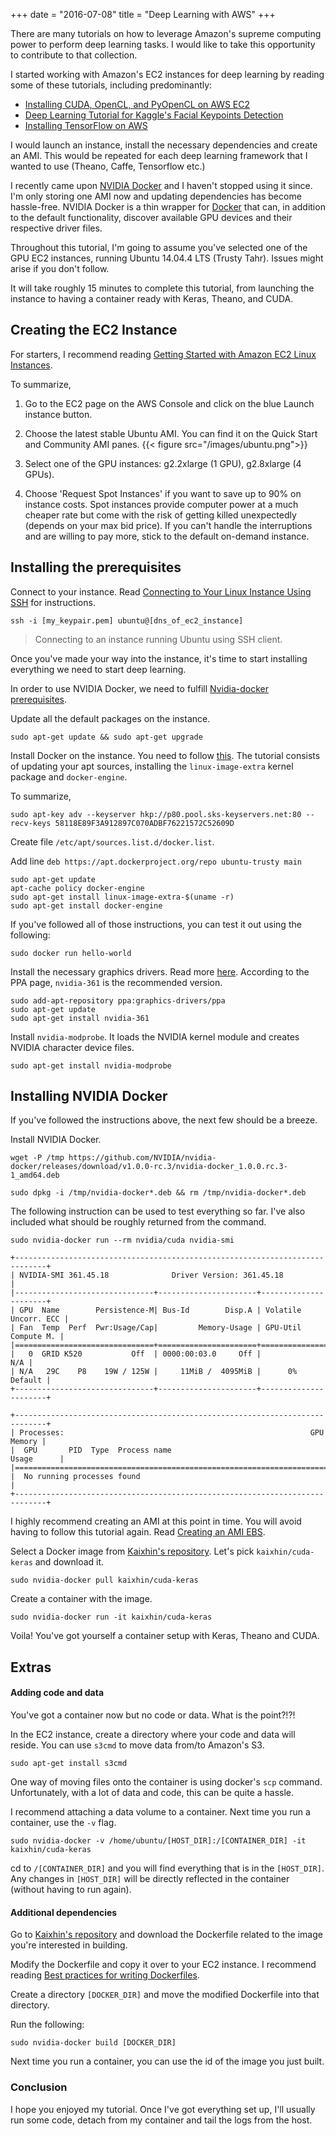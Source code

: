 +++
date = "2016-07-08"
title = "Deep Learning with AWS"
+++

There are many tutorials on how to leverage Amazon's supreme computing power to perform deep learning tasks. I would like to take this opportunity to contribute to that collection.

I started working with Amazon's EC2 instances for deep learning by reading some of these tutorials, including predominantly:

* [Installing CUDA, OpenCL, and PyOpenCL on AWS EC2](http://vasir.net/blog/opencl/installing-cuda-opencl-pyopencl-on-aws-ec2)
* [Deep Learning Tutorial for Kaggle's Facial Keypoints Detection](https://www.kaggle.com/c/facial-keypoints-detection/details/deep-learning-tutorial)
* [Installing TensorFlow on AWS](https://gist.github.com/erikbern/78ba519b97b440e10640)

I would launch an instance, install the necessary dependencies and create an AMI. This would be repeated for each deep learning framework that I wanted to use (Theano, Caffe, Tensorflow etc.)

I recently came upon [NVIDIA Docker](https://github.com/NVIDIA/nvidia-docker) and I haven't stopped using it since. I'm only storing one AMI now and updating dependencies has become hassle-free.
NVIDIA Docker is a thin wrapper for [Docker](https://www.docker.com/what-docker) that can, in addition to the default functionality, discover available GPU devices and their respective driver files.

Throughout this tutorial, I'm going to assume you've selected one of the GPU EC2 instances, running Ubuntu 14.04.4 LTS (Trusty Tahr). Issues might arise if you don't follow.

It will take roughly 15 minutes to complete this tutorial, from launching the instance to having a container ready with Keras, Theano, and CUDA.

## **Creating the EC2 Instance**

For starters, I recommend reading [Getting Started with Amazon EC2 Linux Instances](http://docs.aws.amazon.com/AWSEC2/latest/UserGuide/EC2_GetStarted.html).

To summarize,

1. Go to the EC2 page on the AWS Console and click on the blue Launch instance button.

2. Choose the latest stable Ubuntu AMI. You can find it on the Quick Start and Community AMI panes.
{{< figure src="/images/ubuntu.png">}}

3. Select one of the GPU instances: g2.2xlarge (1 GPU), g2.8xlarge (4 GPUs).

4. Choose 'Request Spot Instances' if you want to save up to 90% on instance costs. Spot instances provide computer power at a much cheaper rate but come with the risk of getting killed unexpectedly (depends on your max bid price). If you can't handle the interruptions and are willing to pay more, stick to the default on-demand instance.

## **Installing the prerequisites**

Connect to your instance. Read [Connecting to Your Linux Instance Using SSH](http://docs.aws.amazon.com/AWSEC2/latest/UserGuide/AccessingInstancesLinux.html) for instructions.
```
ssh -i [my_keypair.pem] ubuntu@[dns_of_ec2_instance]  
```
> Connecting to an instance running Ubuntu using SSH client.

Once you've made your way into the instance, it's time to start installing everything we need to start deep learning.

In order to use NVIDIA Docker, we need to fulfill [Nvidia-docker prerequisites](https://github.com/NVIDIA/nvidia-docker/wiki/Installation#prerequisites).

Update all the default packages on the instance.
```
sudo apt-get update && sudo apt-get upgrade
```

Install Docker on the instance. You need to follow [this](https://docs.docker.com/engine/installation/linux/ubuntulinux/).
The tutorial consists of updating your apt sources, installing the ```linux-image-extra``` kernel package and ```docker-engine```.


To summarize,

```
sudo apt-key adv --keyserver hkp://p80.pool.sks-keyservers.net:80 --recv-keys 58118E89F3A912897C070ADBF76221572C52609D
```

Create file ```/etc/apt/sources.list.d/docker.list```.

Add line ```deb https://apt.dockerproject.org/repo ubuntu-trusty main```

```
sudo apt-get update
apt-cache policy docker-engine
sudo apt-get install linux-image-extra-$(uname -r)
sudo apt-get install docker-engine
```

If you've followed all of those instructions, you can test it out using the following:
```
sudo docker run hello-world
```

Install the necessary graphics drivers. Read more [here](http://www.howtogeek.com/242045/how-to-get-the-latest-nvidia-amd-or-intel-graphics-drivers-on-ubuntu/).
According to the PPA page, ```nvidia-361``` is the recommended version.
```
sudo add-apt-repository ppa:graphics-drivers/ppa
sudo apt-get update
sudo apt-get install nvidia-361
```

Install ```nvidia-modprobe```. It loads the NVIDIA kernel module and creates NVIDIA character device files.
```
sudo apt-get install nvidia-modprobe
```

## **Installing NVIDIA Docker**
If you've followed the instructions above, the next few should be a breeze. 

Install NVIDIA Docker.
```
wget -P /tmp https://github.com/NVIDIA/nvidia-docker/releases/download/v1.0.0-rc.3/nvidia-docker_1.0.0.rc.3-1_amd64.deb

sudo dpkg -i /tmp/nvidia-docker*.deb && rm /tmp/nvidia-docker*.deb
```
The following instruction can be used to test everything so far. I've also included what should be roughly returned from the command.
```
sudo nvidia-docker run --rm nvidia/cuda nvidia-smi

+-----------------------------------------------------------------------------+
| NVIDIA-SMI 361.45.18              Driver Version: 361.45.18                 |
|-------------------------------+----------------------+----------------------+
| GPU  Name        Persistence-M| Bus-Id        Disp.A | Volatile Uncorr. ECC |
| Fan  Temp  Perf  Pwr:Usage/Cap|         Memory-Usage | GPU-Util  Compute M. |
|===============================+======================+======================|
|   0  GRID K520           Off  | 0000:00:03.0     Off |                  N/A |
| N/A   29C    P8    19W / 125W |     11MiB /  4095MiB |      0%      Default |
+-------------------------------+----------------------+----------------------+

+-----------------------------------------------------------------------------+
| Processes:                                                       GPU Memory |
|  GPU       PID  Type  Process name                               Usage      |
|=============================================================================|
|  No running processes found                                                 |
+-----------------------------------------------------------------------------+
```
I highly recommend creating an AMI at this point in time. You will avoid having to follow this tutorial again.
Read [Creating an AMI EBS](http://docs.aws.amazon.com/AWSEC2/latest/UserGuide/creating-an-ami-ebs.html).

Select a Docker image from [Kaixhin's repository](https://hub.docker.com/u/kaixhin/). Let's pick `kaixhin/cuda-keras` and download it.
```
sudo nvidia-docker pull kaixhin/cuda-keras
```

Create a container with the image.
```
sudo nvidia-docker run -it kaixhin/cuda-keras
```

Voila! You've got yourself a container setup with Keras, Theano and CUDA.

## **Extras**
#### Adding code and data
You've got a container now but no code or data. What is the point?!?!

In the EC2 instance, create a directory where your code and data will reside. You can use ```s3cmd``` to move data from/to Amazon's S3.

```
sudo apt-get install s3cmd
```

One way of moving files onto the container is using docker's ```scp``` command. Unfortunately, with a lot of data and code, this can be quite a hassle.

I recommend attaching a data volume to a container. Next time you run a container, use the `-v` flag.

```
sudo nvidia-docker -v /home/ubuntu/[HOST_DIR]:/[CONTAINER_DIR] -it kaixhin/cuda-keras
```
cd to `/[CONTAINER_DIR]` and you will find everything that is in the `[HOST_DIR]`. Any changes in `[HOST_DIR]` will be directly reflected in the container (without having to run again).

#### Additional dependencies

Go to [Kaixhin's repository](https://hub.docker.com/u/kaixhin/) and download the Dockerfile related to the image you're interested in building.

Modify the Dockerfile and copy it over to your EC2 instance. I recommend reading [Best practices for writing Dockerfiles](https://docs.docker.com/engine/userguide/eng-image/dockerfile_best-practices/).

Create a directory `[DOCKER_DIR]` and move the modified Dockerfile into that directory.

Run the following:

```
sudo nvidia-docker build [DOCKER_DIR]
```

Next time you run a container, you can use the id of the image you just built.

### Conclusion
I hope you enjoyed my tutorial. Once I've got everything set up, I'll usually run some code, detach from my container and tail the logs from the host.
